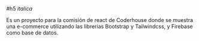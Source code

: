 #h5
_italica_

Es un proyecto para la comisión de react de Coderhouse donde se muestra una e-commerce utilizando las librerias Bootstrap y Tailwindcss, y Firebase como base de datos. 


